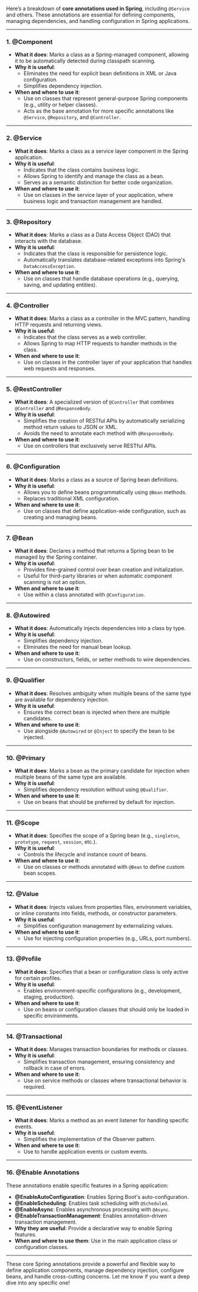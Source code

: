 Here’s a breakdown of **core annotations used in Spring**, including `@Service` and others. These annotations are essential for defining components, managing dependencies, and handling configuration in Spring applications.

---

### **1. @Component**
- **What it does**: Marks a class as a Spring-managed component, allowing it to be automatically detected during classpath scanning.
- **Why it is useful**:
  - Eliminates the need for explicit bean definitions in XML or Java configuration.
  - Simplifies dependency injection.
- **When and where to use it**: 
  - Use on classes that represent general-purpose Spring components (e.g., utility or helper classes).
  - Acts as the base annotation for more specific annotations like `@Service`, `@Repository`, and `@Controller`.

---

### **2. @Service**
- **What it does**: Marks a class as a service layer component in the Spring application.
- **Why it is useful**:
  - Indicates that the class contains business logic.
  - Allows Spring to identify and manage the class as a bean.
  - Serves as a semantic distinction for better code organization.
- **When and where to use it**:
  - Use on classes in the service layer of your application, where business logic and transaction management are handled.

---

### **3. @Repository**
- **What it does**: Marks a class as a Data Access Object (DAO) that interacts with the database.
- **Why it is useful**:
  - Indicates that the class is responsible for persistence logic.
  - Automatically translates database-related exceptions into Spring's `DataAccessException`.
- **When and where to use it**: 
  - Use on classes that handle database operations (e.g., querying, saving, and updating entities).

---

### **4. @Controller**
- **What it does**: Marks a class as a controller in the MVC pattern, handling HTTP requests and returning views.
- **Why it is useful**:
  - Indicates that the class serves as a web controller.
  - Allows Spring to map HTTP requests to handler methods in the class.
- **When and where to use it**:
  - Use on classes in the controller layer of your application that handles web requests and responses.

---

### **5. @RestController**
- **What it does**: A specialized version of `@Controller` that combines `@Controller` and `@ResponseBody`.
- **Why it is useful**:
  - Simplifies the creation of RESTful APIs by automatically serializing method return values to JSON or XML.
  - Avoids the need to annotate each method with `@ResponseBody`.
- **When and where to use it**:
  - Use on controllers that exclusively serve RESTful APIs.

---

### **6. @Configuration**
- **What it does**: Marks a class as a source of Spring bean definitions.
- **Why it is useful**:
  - Allows you to define beans programmatically using `@Bean` methods.
  - Replaces traditional XML configuration.
- **When and where to use it**:
  - Use on classes that define application-wide configuration, such as creating and managing beans.

---

### **7. @Bean**
- **What it does**: Declares a method that returns a Spring bean to be managed by the Spring container.
- **Why it is useful**:
  - Provides fine-grained control over bean creation and initialization.
  - Useful for third-party libraries or when automatic component scanning is not an option.
- **When and where to use it**:
  - Use within a class annotated with `@Configuration`.

---

### **8. @Autowired**
- **What it does**: Automatically injects dependencies into a class by type.
- **Why it is useful**:
  - Simplifies dependency injection.
  - Eliminates the need for manual bean lookup.
- **When and where to use it**:
  - Use on constructors, fields, or setter methods to wire dependencies.

---

### **9. @Qualifier**
- **What it does**: Resolves ambiguity when multiple beans of the same type are available for dependency injection.
- **Why it is useful**:
  - Ensures the correct bean is injected when there are multiple candidates.
- **When and where to use it**:
  - Use alongside `@Autowired` or `@Inject` to specify the bean to be injected.

---

### **10. @Primary**
- **What it does**: Marks a bean as the primary candidate for injection when multiple beans of the same type are available.
- **Why it is useful**:
  - Simplifies dependency resolution without using `@Qualifier`.
- **When and where to use it**:
  - Use on beans that should be preferred by default for injection.

---

### **11. @Scope**
- **What it does**: Specifies the scope of a Spring bean (e.g., `singleton`, `prototype`, `request`, `session`, etc.).
- **Why it is useful**:
  - Controls the lifecycle and instance count of beans.
- **When and where to use it**:
  - Use on classes or methods annotated with `@Bean` to define custom bean scopes.

---

### **12. @Value**
- **What it does**: Injects values from properties files, environment variables, or inline constants into fields, methods, or constructor parameters.
- **Why it is useful**:
  - Simplifies configuration management by externalizing values.
- **When and where to use it**:
  - Use for injecting configuration properties (e.g., URLs, port numbers).

---

### **13. @Profile**
- **What it does**: Specifies that a bean or configuration class is only active for certain profiles.
- **Why it is useful**:
  - Enables environment-specific configurations (e.g., development, staging, production).
- **When and where to use it**:
  - Use on beans or configuration classes that should only be loaded in specific environments.

---

### **14. @Transactional**
- **What it does**: Manages transaction boundaries for methods or classes.
- **Why it is useful**:
  - Simplifies transaction management, ensuring consistency and rollback in case of errors.
- **When and where to use it**:
  - Use on service methods or classes where transactional behavior is required.

---

### **15. @EventListener**
- **What it does**: Marks a method as an event listener for handling specific events.
- **Why it is useful**:
  - Simplifies the implementation of the Observer pattern.
- **When and where to use it**:
  - Use to handle application events or custom events.

---

### **16. @Enable<Feature> Annotations**
These annotations enable specific features in a Spring application:
- **@EnableAutoConfiguration**: Enables Spring Boot's auto-configuration.
- **@EnableScheduling**: Enables task scheduling with `@Scheduled`.
- **@EnableAsync**: Enables asynchronous processing with `@Async`.
- **@EnableTransactionManagement**: Enables annotation-driven transaction management.
- **Why they are useful**: Provide a declarative way to enable Spring features.
- **When and where to use them**: Use in the main application class or configuration classes.

---

These core Spring annotations provide a powerful and flexible way to define application components, manage dependency injection, configure beans, and handle cross-cutting concerns. Let me know if you want a deep dive into any specific one!

